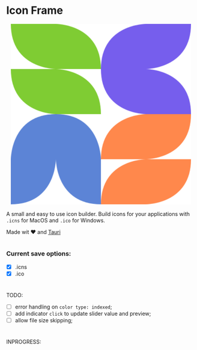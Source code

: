 # Icon Frame

<p align="center"><img src="https://raw.githubusercontent.com/ionutrogojan/icon_frame/main/frontend/assets/icon_frame.svg" width="480px"/></p>

A small and easy to use icon builder. Build icons for your applications with `.icns` for MacOS and `.ico` for Windows.

Made wit ❤️ and [Tauri](https://github.com/tauri-apps/tauri)

#

### Current save options:

- [x] .icns
- [x] .ico

#

TODO:
- [ ] error handling on `color type: indexed`;
- [ ] add indicator `click` to update slider value and preview;
- [ ] allow file size skipping;

#

INPROGRESS: